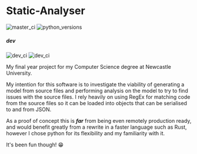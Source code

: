 # Static-Analyser

![master_ci](https://img.shields.io/jenkins/build/https/ci.elliothargreaves.com/job/Static%20Analyser.svg?label=master)
![python_versions](https://img.shields.io/badge/python-3.6%7C3.7-informational.svg)

##### dev

![dev_ci](https://img.shields.io/jenkins/build/https/ci.elliothargreaves.com/job/sa_test/PYTHON=python3.6.7,label_exp=python3.6.7.svg?label=python3.6)
![dev_ci](https://img.shields.io/jenkins/build/https/ci.elliothargreaves.com/job/sa_test/PYTHON=python3.7.2,label_exp=python3.7.2.svg?label=python3.7)

My final year project for my Computer Science degree at Newcastle University.

My intention for this software is to investigate the viability of generating
a model from source files and performing analysis on the model to try to
find issues with the source files. I rely heavily on using RegEx for matching 
code from the source files so it can be loaded into objects that can be 
serialised to and from JSON.

As a proof of concept this is ***far*** from being even remotely production
ready, and would benefit greatly from a rewrite in a faster language such
as Rust, however I chose python for its flexibility and my familiarity with
it.

It's been fun though! 😁 